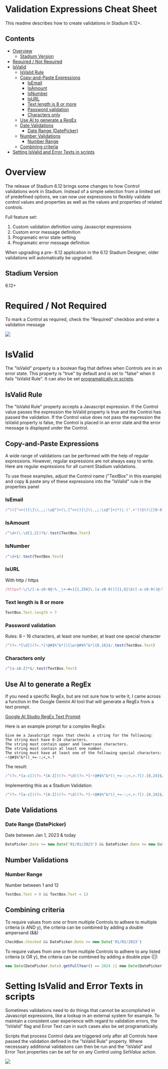 # Validation Expressions Cheat Sheet <!-- omit in toc -->

This readme describes how to create validations in Stadium 6.12+. 

## Contents <!-- omit in toc -->
- [Overview](#overview)
  - [Stadium Version](#stadium-version)
- [Required / Not Required](#required--not-required)
- [IsValid](#isvalid)
  - [IsValid Rule](#isvalid-rule)
  - [Copy-and-Paste Expressions](#copy-and-paste-expressions)
    - [IsEmail](#isemail)
    - [IsAmount](#isamount)
    - [IsNumber](#isnumber)
    - [IsURL](#isurl)
    - [Text length is 8 or more](#text-length-is-8-or-more)
    - [Password validation](#password-validation)
    - [Characters only](#characters-only)
  - [Use AI to generate a RegEx](#use-ai-to-generate-a-regex)
  - [Date Validations](#date-validations)
    - [Date Range (DatePicker)](#date-range-datepicker)
  - [Number Validations](#number-validations)
    - [Number Range](#number-range)
  - [Combining criteria](#combining-criteria)
- [Setting IsValid and Error Texts in scripts](#setting-isvalid-and-error-texts-in-scripts)

# Overview

The release of Stadium 6.12 brings some changes to how Control validations work in Stadium. Instead of a simple selection from a limited set of predefined options, we can now use expressions to flexibly validate control values and properties as well as the values and properties of related controls. 

Full feature set:

1. Custom validation definition using Javascript expressions
2. Custom error message definition
3. Programatic error state setting
4. Programatic error message definition

When upgrading a pre- 6.12 application in the 6.12 Stadium Designer, older validations will automatically be upgraded. 

## Stadium Version
6.12+

# Required / Not Required
To mark a Control as required, check the "Required" checkbox and enter a validation message

![](images/PropertiesPanel-Required.png)

# IsValid
The "IsValid" property is a boolean flag that defines when Controls are in an error state. This property is "true" by default and is set to "false" when it fails "IsValid Rule". It can also be set [programatically in scripts](#setting-isvalid-and-error-texts-in-scripts). 

## IsValid Rule
The "IsValid Rule" property accepts a Javascript expression. If the Control value passes the expression the IsValid property is true and the Control has passed the validation. If the Control value does not pass the expression the IsValid property is false, the Control is placed in an error state and the error message is displayed under the Control. 

## Copy-and-Paste Expressions
A wide range of validations can be performed with the help of regular expressions. However, regular expressions are not always easy to write. Here are regular expressions for all current Stadium validations. 

To use these examples, adjust the Control name ("TextBox" in this example) and copy & paste any of these expressions into the "IsValid" rule in the properties panel

### IsEmail
```javascript
/^(([^<>()[\]\\.,;:\s@"]+(\.[^<>()[\]\\.,;:\s@"]+)*)|.(".+"))@((\[[0-9]{1,3}\.[0-9]{1,3}\.[0-9]{1,3}\.[0-9]{1,3}\])|(([a-zA-Z\-0-9]+\.)+[a-zA-Z]{2,}))$/.test(TextBox.Text)
```

### IsAmount
```javascript
/^\d+(\.\d{1,2})?$/.test(TextBox.Text)
```

### IsNumber
```javascript
/^\d+$/.test(TextBox.Text)
```

### IsURL
With http / https
```javascript
/https?:\/\/[-a-z0-9@:%._\+~#=]{1,256}\.[a-z0-9()]{1,6}\b([-a-z0-9()@:%_\+.~#?&//=]*)/i.test(TextBox.Text)
```

### Text length is 8 or more
```javascript
TextBox.Text.length > 7
```

### Password validation
Rules: 8 – 16 characters, at least one number, at least one special character
```javascript
/^(?=.*[\d])(?=.*[!@#$%^&*])[\w!@#$%^&*]{8,16}$/.test(TextBox.Text)
```

### Characters only
```javascript
/^[a-zA-Z]*$/.test(TextBox.Text)
```

## Use AI to generate a RegEx
If you need a specific RegEx, but are not sure how to write it, I came across a function in the Google Gemini AI tool that will generate a RegEx from a text prompt. 

[Google AI Studio RegEx Text Prompt](https://aistudio.google.com/app/prompts/regexed)

Here is an example prompt for a complex RegEx:

```text
Give me a JavaScript regex that checks a string for the following:
The string must have 8-24 characters.
The string must contain upper and lowercase characters.
The string must contain at least one number.
The string must have at least one of the following special characters: ~!@#$%^&*()_+=-:;<,>.?
```

The result:
```javascript
/^(?=.*[a-z])(?=.*[A-Z])(?=.*\d)(?=.*[~!@#$%^&*()_+=-:;<,>.?]).{8,24}$/
```

Implementing this as a Stadium Validation:

```javascript
/^(?=.*[a-z])(?=.*[A-Z])(?=.*\d)(?=.*[~!@#$%^&*()_+=-:;<,>.?]).{8,24}$/.test(TextBox.Text)
```

## Date Validations

### Date Range (DatePicker)
Date between Jan 1, 2023 & today
```javascript
DatePicker.Date >= new Date('01/01/2023') && DatePicker.Date <= new Date()
```

## Number Validations

### Number Range
Number between 1 and 12
```javascript
TextBox.Text > 0 && TextBox.Text < 13
```

## Combining criteria
To require values from one or from multiple Controls to adhere to multiple criteria (x AND y), the criteria can be combined by adding a double ampersand (&&)

```javascript
CheckBox.Checked && DatePicker.Date >= new Date('01/01/2023')
```

To require values from one or from multiple Controls to adhere to any listed criteria (x OR y), the criteria can be combined by adding a double pipe (||)

```javascript
new Date(DatePicker.Date).getFullYear() == 2024 || new Date(DatePicker.Date).getFullYear() == 2025
```

# Setting IsValid and Error Texts in scripts

Sometimes validations need to do things that cannot be accomplished in Javascript expressions, like a lookup in an external system for example. To maintain a consistent user experience with regard to validation errors, the "IsValid" flag and Error Text can in such cases also be set programatically. 

Scripts that process Control data are triggered only after all Controls have passed the validation defined in the "IsValid Rule" property. Where necesssary additional validations can then be run and the "IsValid" and Error Text properties can be set for on any Control using *SetValue* action. 

![](images/ScriptValidations.png)
